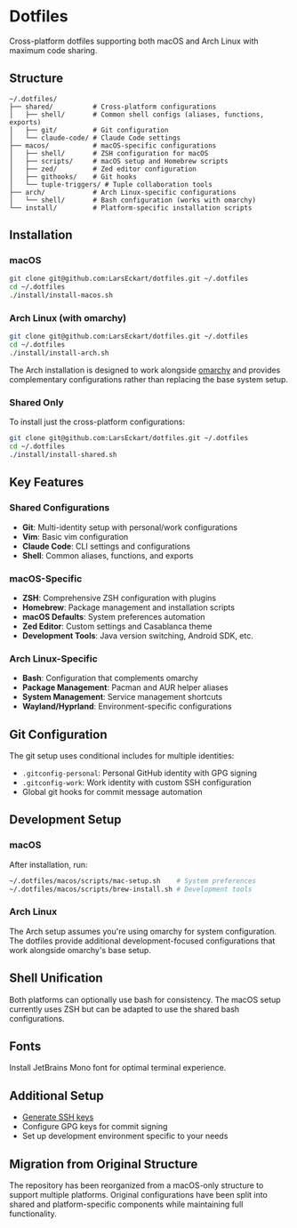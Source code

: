 # Dotfiles

Cross-platform dotfiles supporting both macOS and Arch Linux with maximum code sharing.

## Structure

```
~/.dotfiles/
├── shared/          # Cross-platform configurations
│   ├── shell/       # Common shell configs (aliases, functions, exports)
│   ├── git/         # Git configuration
│   └── claude-code/ # Claude Code settings
├── macos/           # macOS-specific configurations
│   ├── shell/       # ZSH configuration for macOS
│   ├── scripts/     # macOS setup and Homebrew scripts
│   ├── zed/         # Zed editor configuration
│   ├── githooks/    # Git hooks
│   └── tuple-triggers/ # Tuple collaboration tools
├── arch/            # Arch Linux-specific configurations
│   └── shell/       # Bash configuration (works with omarchy)
└── install/         # Platform-specific installation scripts
```

## Installation

### macOS

```bash
git clone git@github.com:LarsEckart/dotfiles.git ~/.dotfiles
cd ~/.dotfiles
./install/install-macos.sh
```

### Arch Linux (with omarchy)

```bash
git clone git@github.com:LarsEckart/dotfiles.git ~/.dotfiles
cd ~/.dotfiles
./install/install-arch.sh
```

The Arch installation is designed to work alongside [omarchy](https://github.com/your-omarchy-repo) and provides complementary configurations rather than replacing the base system setup.

### Shared Only

To install just the cross-platform configurations:

```bash
git clone git@github.com:LarsEckart/dotfiles.git ~/.dotfiles
cd ~/.dotfiles
./install/install-shared.sh
```

## Key Features

### Shared Configurations
- **Git**: Multi-identity setup with personal/work configurations
- **Vim**: Basic vim configuration
- **Claude Code**: CLI settings and configurations
- **Shell**: Common aliases, functions, and exports

### macOS-Specific
- **ZSH**: Comprehensive ZSH configuration with plugins
- **Homebrew**: Package management and installation scripts
- **macOS Defaults**: System preferences automation
- **Zed Editor**: Custom settings and Casablanca theme
- **Development Tools**: Java version switching, Android SDK, etc.

### Arch Linux-Specific
- **Bash**: Configuration that complements omarchy
- **Package Management**: Pacman and AUR helper aliases
- **System Management**: Service management shortcuts
- **Wayland/Hyprland**: Environment-specific configurations

## Git Configuration

The git setup uses conditional includes for multiple identities:
- `.gitconfig-personal`: Personal GitHub identity with GPG signing
- `.gitconfig-work`: Work identity with custom SSH configuration
- Global git hooks for commit message automation

## Development Setup

### macOS
After installation, run:
```bash
~/.dotfiles/macos/scripts/mac-setup.sh    # System preferences
~/.dotfiles/macos/scripts/brew-install.sh # Development tools
```

### Arch Linux
The Arch setup assumes you're using omarchy for system configuration. The dotfiles provide additional development-focused configurations that work alongside omarchy's base setup.

## Shell Unification

Both platforms can optionally use bash for consistency. The macOS setup currently uses ZSH but can be adapted to use the shared bash configurations.

## Fonts

Install JetBrains Mono font for optimal terminal experience.

## Additional Setup

- [Generate SSH keys](https://docs.github.com/en/github/authenticating-to-github/generating-a-new-ssh-key-and-adding-it-to-the-ssh-agent)
- Configure GPG keys for commit signing
- Set up development environment specific to your needs

## Migration from Original Structure

The repository has been reorganized from a macOS-only structure to support multiple platforms. Original configurations have been split into shared and platform-specific components while maintaining full functionality.